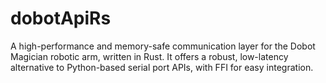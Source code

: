 # dobotApiRs
A high-performance and memory-safe communication layer for the Dobot Magician robotic arm, written in Rust. It offers a robust, low-latency alternative to Python-based serial port APIs, with FFI for easy integration.
